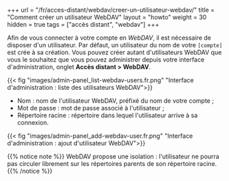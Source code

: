 +++
url = "/fr/acces-distant/webdav/creer-un-utilisateur-webdav/"
title = "Comment créer un utilisateur WebDAV"
layout = "howto"
weight = 30
hidden = true
tags = ["accès distant", "webdav"]
+++

Afin de vous connecter à votre compte en _WebDAV_, il est nécessaire de disposer d'un utilisateur. Par défaut, un utilisateur du nom de votre `[compte]` est crée à sa création. Vous pouvez créer autant d'utilisateurs WebDAV que vous le souhaitez que vous pouvez administrer depuis votre interface d'administration, onglet **Accès distant > WebDAV**.

{{< fig "images/admin-panel_list-webdav-users.fr.png" "Interface d'administration : liste des utilisateurs WebDAV">}}

- Nom : nom de l'utilisateur WebDAV, préfixé du nom de votre compte ;
- Mot de passe : mot de passe associé à l'utilisateur ;
- Répertoire racine : répertoire dans lequel l'utilisateur arrive à sa connexion.

{{< fig "images/admin-panel_add-webdav-user.fr.png" "Interface d'administration : ajout d'utilisateur WebDAV">}}

{{% notice note %}}
WebDAV propose une isolation : l'utilisateur ne pourra pas circuler librement sur les répertoires parents de son répertoire racine.
{{% /notice %}}

